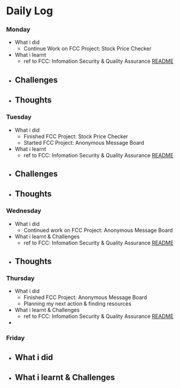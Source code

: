 # Daily Log

### Monday
- What i did
  - Continue Work on FCC Project: Stock Price Checker
- What i learnt
  - ref to FCC: Infomation Security & Quality Assurance [README](https://github.com/intOppong/software_engineer_journey/blob/dev/fcc_projects/information_security_and_quality_assurance/README.md)
- Challenges
  - 
- Thoughts
  - 

### Tuesday
- What i did
  - Finished FCC Project: Stock Price Checker
  - Started FCC Project: Anonymous Message Board
- What i learnt
  - ref to FCC: Infomation Security & Quality Assurance [README](https://github.com/intOppong/software_engineer_journey/blob/dev/fcc_projects/information_security_and_quality_assurance/README.md)
- Challenges
  - 
- Thoughts
  -

### Wednesday
- What i did
  - Continued work on FCC Project: Anonymous Message Board
- What i learnt & Challenges
  - ref to FCC: Infomation Security & Quality Assurance [README](https://github.com/intOppong/software_engineer_journey/blob/dev/fcc_projects/information_security_and_quality_assurance/README.md)
- Thoughts
  - 

### Thursday
- What i did
  - Finished FCC Project: Anonymous Message Board
  - Planning my next action & finding resources
- What i learnt & Challenges
  - ref to FCC: Infomation Security & Quality Assurance [README](https://github.com/intOppong/software_engineer_journey/blob/dev/fcc_projects/information_security_and_quality_assurance/README.md)
- 


### Friday
- What i did
  - 
- What i learnt & Challenges
  - 
